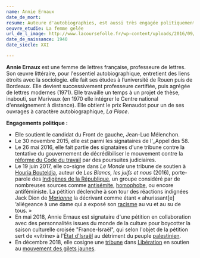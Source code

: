 ```yaml
---
name: Annie Ernaux
date_de_mort: 
resume: Auteure d'autobiographies, est aussi très engagée politiquement.
oeuvre_etudie: La femme gelée
url_de_l_image: http://www.lacoursefolle.fr/wp-content/uploads/2016/09/portrait-Annie-Ernaux.jpg
date_de_naissance: 1940
date_siecle: XXI

---
```

**Annie Ernaux** est une femme de lettres française, professeure de lettres. Son œuvre littéraire, pour l'essentiel autobiographique, entretient des liens étroits avec la sociologie. elle fait ses études à l’université de Rouen puis de Bordeaux. Elle devient successivement professeure certifiée, puis agrégée de lettres modernes (1971). Elle travaille un temps à un projet de thèse, inabouti, sur Marivaux (en 1970 elle intégrer le Centre national d'enseignement à distance). Elle obtient le prix Renaudot pour un de ses ouvrages à caractère autobiographique, _La Place_.

**Engagements politique :**

* Elle soutient le candidat du Front de gauche, Jean-Luc Mélenchon.
* Le 30 novembre 2015, elle est parmi les signataires de l'_Appel des 58.
* Le 26 mai 2016, elle fait partie des signataires d'une tribune contre la tentative du gouvernement de décrédibiliser le mouvement contre la [réforme du Code du travail](https://fr.wikipedia.org/wiki/Loi_relative_au_travail,_%C3%A0_la_modernisation_du_dialogue_social_et_%C3%A0_la_s%C3%A9curisation_des_parcours_professionnels "Loi relative au travail, à la modernisation du dialogue social et à la sécurisation des parcours professionnels") par des poursuites judiciaires.
* Le 19 juin 2017, elle co-signe dans _Le Monde_ une tribune de soutien à [Houria Bouteldja](https://fr.wikipedia.org/wiki/Houria_Bouteldja "Houria Bouteldja"), auteur de _Les Blancs, les juifs et nous_ (2016), porte-parole des [Indigènes de la République](https://fr.wikipedia.org/wiki/Indig%C3%A8nes_de_la_R%C3%A9publique "Indigènes de la République"), un groupe considéré par de nombreuses sources comme [antisémite](https://fr.wikipedia.org/wiki/Antis%C3%A9mite "Antisémite"), [homophobe](https://fr.wikipedia.org/wiki/Homophobe "Homophobe"), ou encore antiféministe. La pétition déclenche à son tour des réactions indignées Jack Dion de [_Marianne_](https://fr.wikipedia.org/wiki/Marianne_(magazine) "Marianne (magazine)") la décrivant comme étant « ahurissant\[e\] ’allégeance à une dame qui a exposé son [racisme](https://fr.wikipedia.org/wiki/Racisme "Racisme") au vu et au su de tous. »
* En mai 2018, Annie Ernaux est signataire d'une pétition en collaboration avec des personnalités issues du monde de la culture pour boycotter la saison culturelle croisée "France-Israël", qui selon l'objet de la pétition sert de «vitrine» à l'[État d'Israël](https://fr.wikipedia.org/wiki/Isra%C3%ABl "Israël") au détriment du peuple [palestinien](https://fr.wikipedia.org/wiki/Palestiniens "Palestiniens").
* En décembre 2018, elle cosigne une [tribune](https://fr.wikipedia.org/wiki/Tribune "Tribune") dans [Libération](https://fr.wikipedia.org/wiki/Lib%C3%A9ration_(journal) "Libération (journal)") en soutien au [mouvement des gilets jaunes](https://fr.wikipedia.org/wiki/Mouvement_des_Gilets_jaunes_en_France "Mouvement des Gilets jaunes en France").